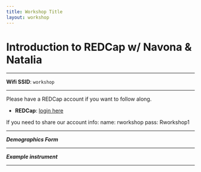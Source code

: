 ```yaml
---
title: Workshop Title
layout: workshop
---
```


# Introduction to REDCap w/ Navona & Natalia

--------

**Wifi SSID**: `workshop`

---------

Please have a REDCap account if you want to follow along. 

- **REDCap**: [login here](https://edc.camhx.ca/redcap/)

If you need to share our account info: 
name: rworkshop 
pass:  Rworkshop1

---------

***Demographics Form***

---------

***Example instrument***

---------



